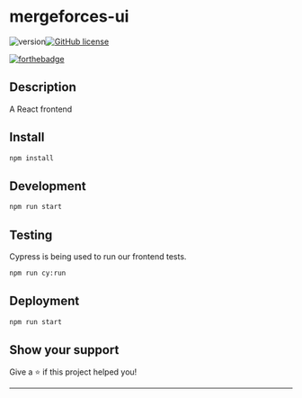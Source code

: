 # mergeforces-ui

![version](https://img.shields.io/badge/version-0.1.0-blue)[![GitHub license](https://img.shields.io/github/license/Naereen/StrapDown.js.svg)](https://github.com/mergeforces/mergeforces-ui/blob/master/LICENSE.md)

[![forthebadge](https://forthebadge.com/images/badges/made-with-javascript.svg)](https://forthebadge.com)

## Description

A React frontend

## Install

```sh
npm install
```

## Development

```sh
npm run start
```

## Testing

Cypress is being used to run our frontend tests.

```sh
npm run cy:run
```

## Deployment

```sh
npm run start
```

## Show your support

Give a ⭐️ if this project helped you!

---
